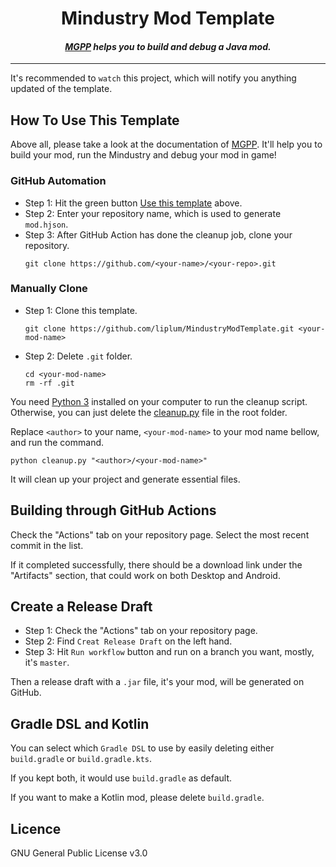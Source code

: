 <div align="center">

# Mindustry Mod Template

#### *[MGPP](https://plumygames.github.io/mgpp/) helps you to build and debug a Java mod.*

</div>

___

It's recommended to `watch` this project, which will notify you anything updated of the template.

## How To Use This Template

Above all, please take a look at the documentation of [MGPP](https://plumygames.github.io/mgpp/).
It'll help you to build your mod, run the Mindustry and debug your mod in game!

### GitHub Automation

- Step 1: Hit the green button [Use this template](https://github.com/liplum/MindustryModTemplate/generate) above.
- Step 2: Enter your repository name, which is used to generate `mod.hjson`.
- Step 3: After GitHub Action has done the cleanup job, clone your repository.
    ```shell
    git clone https://github.com/<your-name>/<your-repo>.git
    ```

### Manually Clone

- Step 1: Clone this template.
    ```shell
    git clone https://github.com/liplum/MindustryModTemplate.git <your-mod-name>
    ```
- Step 2: Delete `.git` folder.
  ```shell
  cd <your-mod-name>
  rm -rf .git
  ```

You need [Python 3](https://www.python.org/) installed on your computer to run the cleanup script.
Otherwise, you can just delete the [cleanup.py](cleanup.py) file in the root folder.

Replace `<author>` to your name, `<your-mod-name>` to your mod name bellow, and run the command.

```shell
python cleanup.py "<author>/<your-mod-name>"
```

It will clean up your project and generate essential files.

## Building through GitHub Actions

Check the "Actions" tab on your repository page.
Select the most recent commit in the list.

If it completed successfully, there should be a download link under the "Artifacts" section,
that could work on both Desktop and Android.

## Create a Release Draft

- Step 1: Check the "Actions" tab on your repository page.
- Step 2: Find `Creat Release Draft` on the left hand.
- Step 3: Hit `Run workflow` button and run on a branch you want, mostly, it's `master`.

Then a release draft with a `.jar` file, it's your mod, will be generated on GitHub.

## Gradle DSL and Kotlin

You can select which `Gradle DSL` to use by easily deleting either `build.gradle` or `build.gradle.kts`.

If you kept both, it would use `build.gradle` as default.

If you want to make a Kotlin mod, please delete `build.gradle`.

## Licence

GNU General Public License v3.0
